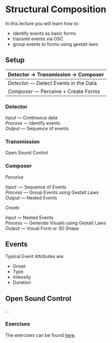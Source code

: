 Structural Composition
======================

In this lecture you will learn how to:

* identify events as basic forms
* transmit events via OSC
* group events to forms using gestalt laws


## Setup


| Detector → Transmission → Composer      |
|-----------------------------------------|
| *Detector*  — Detect Events in the Data |
| *Composer*  —  Perceive + Create Forms  |


### Detector

*Input* — Continuous data  
*Process* — Identify events  
*Output* — Sequence of events

### Transmission

Open Sound Control


### Composer

*Perceive*

*Input:* — Sequence of Events  
*Process* — Group Events using Gestalt Laws  
*Output* — Nested Events 

*Create*

*Input* — Nested Events  
*Process* — Generate Visuals using Gestalt Laws  
*Output* — Visual Form or 3D Shape  


## Events

Typical Event Attributes are:

* Onset
* Type
* Intensity
* Duration

## Open Sound Control

... 

### Exercises 

The exercises can be found [here](exercises).
